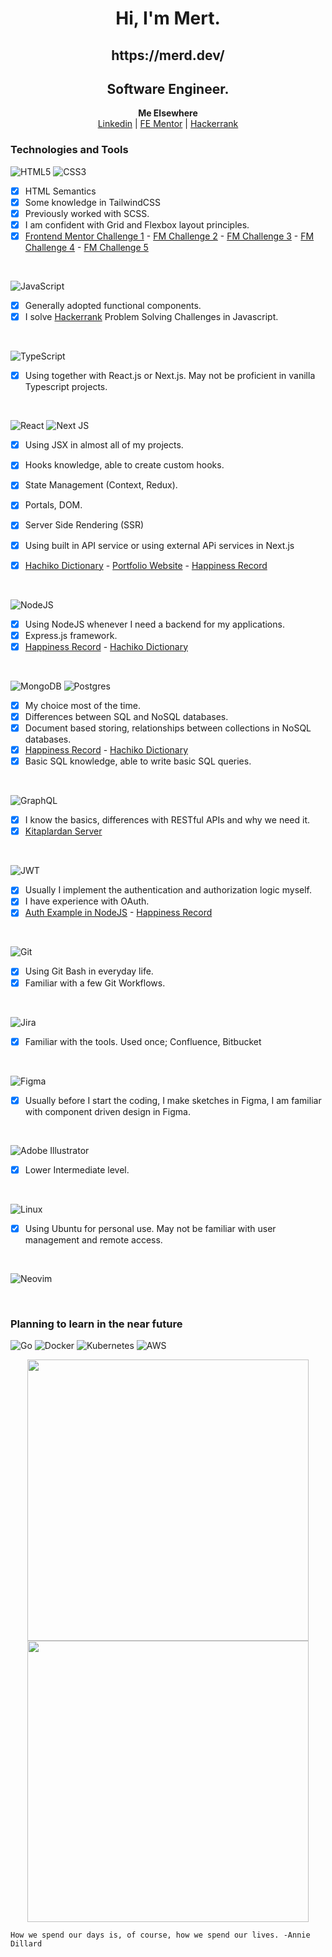 <h1 align="center">Hi, I'm Mert.</h1>

<h2 align="center">https://merd.dev/</h2>
<h2 align="center">Software Engineer.</h2>

<p align="center">
  <b>Me Elsewhere</b><br>
  <a href="https://www.linkedin.com/in/mert-u-8248ab135/">Linkedin</a> |
  <a href="https://www.frontendmentor.io/profile/Mert18">FE Mentor</a> |
  <a href="https://www.hackerrank.com/mertuygur02">Hackerrank</a>
</p>

<h3>Technologies and Tools</h3>

![HTML5](https://img.shields.io/badge/html5-%23E34F26.svg?style=for-the-badge&logo=html5&logoColor=white)
![CSS3](https://img.shields.io/badge/css3-%231572B6.svg?style=for-the-badge&logo=css3&logoColor=white)
  - [x] HTML Semantics
  - [x] Some knowledge in TailwindCSS
  - [x] Previously worked with SCSS.
  - [x] I am confident with Grid and Flexbox layout principles.
  - [x] [Frontend Mentor Challenge 1](https://github.com/Mert18/fm-sunnyside-agency-landing) - [FM Challenge 2](https://github.com/Mert18/fm-time-tracking-dashboard) - [FM Challenge 3](https://github.com/Mert18/fm-order-summary-component) - [FM Challenge 4](https://github.com/Mert18/fm-blogr-landing-page) - [FM Challenge 5](https://fm-stats-preview-card-delta.vercel.app/)

<br />

![JavaScript](https://img.shields.io/badge/javascript-%23323330.svg?style=for-the-badge&logo=javascript&logoColor=%23F7DF1E)
  - [x] Generally adopted functional components.
  - [x] I solve [Hackerrank](https://www.hackerrank.com/mertuygur02) Problem Solving Challenges in Javascript.

<br />

![TypeScript](https://img.shields.io/badge/typescript-%23007ACC.svg?style=for-the-badge&logo=typescript&logoColor=white)
  - [x] Using together with React.js or Next.js. May not be proficient in vanilla Typescript projects.

<br />

![React](https://img.shields.io/badge/react-%2320232a.svg?style=for-the-badge&logo=react&logoColor=%2361DAFB)
![Next JS](https://img.shields.io/badge/Next-black?style=for-the-badge&logo=next.js&logoColor=white)
  - [x] Using JSX in almost all of my projects.
  - [x] Hooks knowledge, able to create custom hooks.
  - [x] State Management (Context, Redux).
  - [x] Portals, DOM. 

  - [x] Server Side Rendering (SSR)
  - [x] Using built in API service or using external APi services in Next.js
  - [x] [Hachiko Dictionary](https://github.com/Mert18/hachiko-dictionary) - [Portfolio Website](https://github.com/Mert18/merd-dev) - [Happiness Record](https://github.com/Mert18/happiness-record-client)

<br />

![NodeJS](https://img.shields.io/badge/node.js-6DA55F?style=for-the-badge&logo=node.js&logoColor=white)
  - [x] Using NodeJS whenever I need a backend for my applications.
  - [x] Express.js framework.
  - [x] [Happiness Record](https://github.com/Mert18/happiness-record-server) - [Hachiko Dictionary](https://github.com/Mert18/hachiko-dictionary-server)

<br />

![MongoDB](https://img.shields.io/badge/MongoDB-%234ea94b.svg?style=for-the-badge&logo=mongodb&logoColor=white)
![Postgres](https://img.shields.io/badge/postgres-%23316192.svg?style=for-the-badge&logo=postgresql&logoColor=white)
  - [x] My choice most of the time.
  - [x] Differences between SQL and NoSQL databases.
  - [x] Document based storing, relationships between collections in NoSQL databases.
  - [x] [Happiness Record](https://github.com/Mert18/happiness-record-server) - [Hachiko Dictionary](https://github.com/Mert18/hachiko-dictionary-server)
  - [x] Basic SQL knowledge, able to write basic SQL queries.

<br />

![GraphQL](https://img.shields.io/badge/-GraphQL-E10098?style=for-the-badge&logo=graphql&logoColor=white)
  - [x] I know the basics, differences with RESTful APIs and why we need it.
  - [x] [Kitaplardan Server](https://github.com/Mert18/kitaplardan-server)

<br />

![JWT](https://img.shields.io/badge/JWT-black?style=for-the-badge&logo=JSON%20web%20tokens)
  - [x] Usually I implement the authentication and authorization logic myself.
  - [x] I have experience with OAuth.
  - [x] [Auth Example in NodeJS](https://github.com/Mert18/nodejs-mongodb-auth) - [Happiness Record](https://github.com/Mert18/happiness-record-server)

<br />

![Git](https://img.shields.io/badge/git-%23F05033.svg?style=for-the-badge&logo=git&logoColor=white)
  - [x] Using Git Bash in everyday life.
  - [x] Familiar with a few Git Workflows.

<br />

![Jira](https://img.shields.io/badge/jira-%230A0FFF.svg?style=for-the-badge&logo=jira&logoColor=white)
  - [x] Familiar with the tools. Used once; Confluence, Bitbucket

<br />

![Figma](https://img.shields.io/badge/figma-%23F24E1E.svg?style=for-the-badge&logo=figma&logoColor=white)
  - [x] Usually before I start the coding, I make sketches in Figma, I am familiar with component driven design in Figma.

<br />

![Adobe Illustrator](https://img.shields.io/badge/adobeillustrator-%23FF9A00.svg?style=for-the-badge&logo=adobeillustrator&logoColor=white)
  - [x] Lower Intermediate level.

<br />

![Linux](https://img.shields.io/badge/Linux-FCC624?style=for-the-badge&logo=linux&logoColor=black)
  - [x] Using Ubuntu for personal use. May not be familiar with user management and remote access.

<br />

![Neovim](https://img.shields.io/badge/NeoVim-%2357A143.svg?&style=for-the-badge&logo=neovim&logoColor=white)

<br />

<h3>Planning to learn in the near future</h3>

![Go](https://img.shields.io/badge/go-%2300ADD8.svg?style=for-the-badge&logo=go&logoColor=white)
![Docker](https://img.shields.io/badge/docker-%230db7ed.svg?style=for-the-badge&logo=docker&logoColor=white)
![Kubernetes](https://img.shields.io/badge/kubernetes-%23326ce5.svg?style=for-the-badge&logo=kubernetes&logoColor=white)
![AWS](https://img.shields.io/badge/AWS-%23FF9900.svg?style=for-the-badge&logo=amazon-aws&logoColor=white)
  


<p align="center">
  <img width="450em" src="https://github-readme-stats.vercel.app/api?username=mert18&show_icons=true&include_all_commits=true&count_private=true&hide_border=true&theme=dark" />
  <img width="450em" src="https://github-readme-streak-stats.herokuapp.com/?user=mert18&include_all_commits=true&hide_border=true&theme=dark"/>
</p>
  
<p align="center">
</p>
  
  
```
How we spend our days is, of course, how we spend our lives. -Annie Dillard
```
